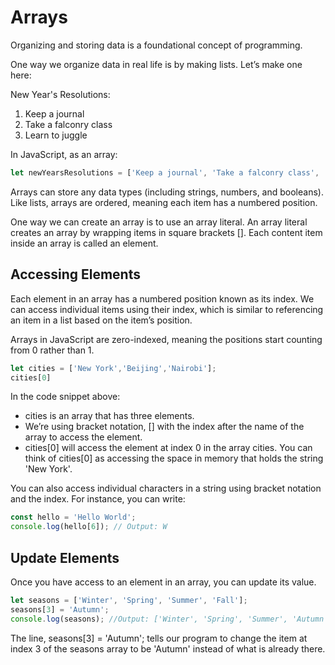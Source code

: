# Arrays

Organizing and storing data is a foundational concept of programming.

One way we organize data in real life is by making lists. Let’s make one here:

New Year's Resolutions:
1. Keep a journal 
1. Take a falconry class
2. Learn to juggle

In JavaScript, as an array:

```js
let newYearsResolutions = ['Keep a journal', 'Take a falconry class', 'Learn to juggle'];
```

Arrays can store any data types (including strings, numbers, and booleans). Like lists, arrays are ordered, meaning each item has a numbered position.

One way we can create an array is to use an array literal. An array literal creates an array by wrapping items in square brackets []. Each content item inside an array is called an element.

## Accessing Elements

Each element in an array has a numbered position known as its index. We can access individual items using their index, which is similar to referencing an item in a list based on the item’s position.

Arrays in JavaScript are zero-indexed, meaning the positions start counting from 0 rather than 1. 

```js
let cities = ['New York','Beijing','Nairobi'];
cities[0]
```

In the code snippet above:

- cities is an array that has three elements.
- We’re using bracket notation, [] with the index after the name of the array to access the element.
- cities[0] will access the element at index 0 in the array cities. You can think of cities[0] as accessing the space in memory that holds the string 'New York'.

You can also access individual characters in a string using bracket notation and the index. For instance, you can write:

```js
const hello = 'Hello World';
console.log(hello[6]); // Output: W
```

## Update Elements

Once you have access to an element in an array, you can update its value.

```js
let seasons = ['Winter', 'Spring', 'Summer', 'Fall'];
seasons[3] = 'Autumn';
console.log(seasons); //Output: ['Winter', 'Spring', 'Summer', 'Autumn']
```

The line, seasons[3] = 'Autumn'; tells our program to change the item at index 3 of the seasons array to be 'Autumn' instead of what is already there.


